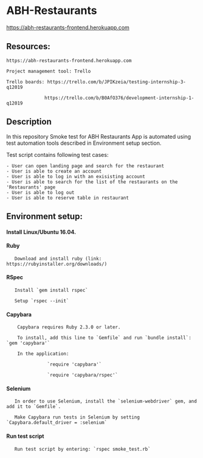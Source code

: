 # ABH-Restaurants
https://abh-restaurants-frontend.herokuapp.com
## Resources:

    https://abh-restaurants-frontend.herokuapp.com

    Project management tool: Trello

    Trello boards: https://trello.com/b/JPIKzeia/testing-internship-3-q12019
    
                  https://trello.com/b/B0AfO376/development-internship-1-q12019
    
## Description

In this repository Smoke test for ABH Restaurants App is automated using test automation tools described in Environment setup section.

Test script contains following test cases: 

    - User can open landing page and search for the restaurant 
    - User is able to create an account
    - User is able to log in with an exisisting account
    - User is able to search for the list of the restaurants on the 'Restaurants' page
    - User is able to log out
    - User is able to reserve table in restaurant


## Environment setup: 

#### Install Linux/Ubuntu 16.04.

#### Ruby  
          
       Download and install ruby (link: https://rubyinstaller.org/downloads/)

#### RSpec

       Install `gem install rspec`

       Setup `rspec --init`
       
#### Capybara 
            
        Capybara requires Ruby 2.3.0 or later. 

        To install, add this line to `Gemfile` and run `bundle install`:  `gem 'capybara'`

        In the application:

                   `require 'capybara'`
                   
                   `require 'capybara/rspec'`


#### Selenium
     
       In order to use Selenium, install the `selenium-webdriver` gem, and add it to `Gemfile`.
       
       Make Capybara run tests in Selenium by setting `Capybara.default_driver = :selenium`
       
              
          
#### Run test script

       Run test script by entering: `rspec smoke_test.rb`
